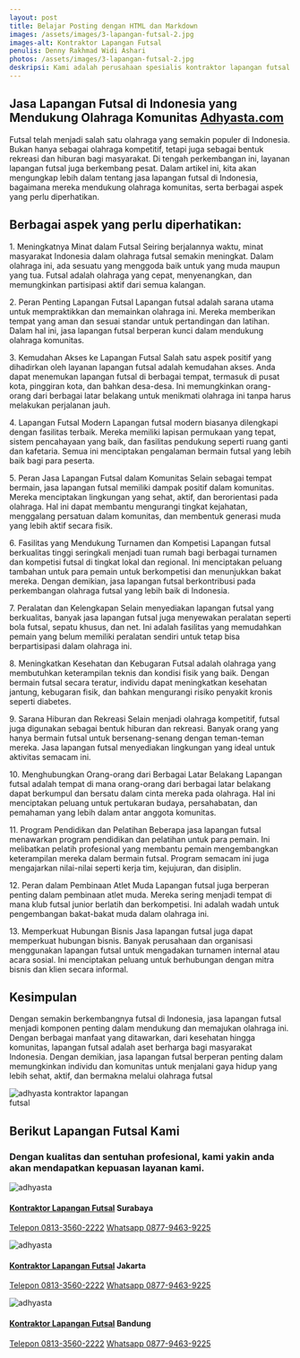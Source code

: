 ```yaml
---
layout: post
title: Belajar Posting dengan HTML dan Markdown
images: /assets/images/3-lapangan-futsal-2.jpg
images-alt: Kontraktor Lapangan Futsal
penulis: Denny Rakhmad Widi Ashari
photos: /assets/images/3-lapangan-futsal-2.jpg
deskripsi: Kami adalah perusahaan spesialis kontraktor lapangan futsal dengan pengalaman telah melayani 100 lebih konsumen dalam segala pekerjaan, baik dalam konstruksi pembuatan lapangan futsal maupun pembuatan lantai lapangan futsal. suatu keniscayaan apabila anda menyerahkan pekerjaan proyek pembuat lapangan futsal kepada kami
---
```

<section class="features11 cid-rravbvzsVT" id="features11-5">
    <div class="container">
        <div class="col-md-12">
            <div class="media-container-row">
                <div class=" align-left aside-content">
                    <h2 class="mbr-title pt-2 mbr-fonts-style display-2">
                       Jasa Lapangan Futsal di Indonesia yang Mendukung Olahraga Komunitas
                    <a href="/produk/spesialis-lapangan-futsal/">Adhyasta.com</a>
                    </h2>
                    <div class="mbr-section-text">
                        <p class="mbr-text mb-5 pt-3 mbr-light mbr-fonts-style display-5">
Futsal telah menjadi salah satu olahraga yang semakin populer di Indonesia. Bukan hanya sebagai olahraga kompetitif, tetapi juga sebagai bentuk rekreasi dan hiburan bagi masyarakat. Di tengah perkembangan ini, layanan lapangan futsal juga berkembang pesat. Dalam artikel ini, kita akan mengungkap lebih dalam tentang jasa lapangan futsal di Indonesia, bagaimana mereka mendukung olahraga komunitas, serta berbagai aspek yang perlu diperhatikan.
                        </p>
                        <h2 class="mbr-title pt-2 mbr-fonts-style display-2">
                       Berbagai aspek yang perlu diperhatikan:
                        </h2>
                        <p class="mbr-text mb-5 pt-3 mbr-light mbr-fonts-style display-5">
                        1. Meningkatnya Minat dalam Futsal
Seiring berjalannya waktu, minat masyarakat Indonesia dalam olahraga futsal semakin meningkat. Dalam olahraga ini, ada sesuatu yang menggoda baik untuk yang muda maupun yang tua. Futsal adalah olahraga yang cepat, menyenangkan, dan memungkinkan partisipasi aktif dari semua kalangan.
                         </p>
                        <p class="mbr-text mb-5 pt-3 mbr-light mbr-fonts-style display-5">
                        2. Peran Penting Lapangan Futsal
Lapangan futsal adalah sarana utama untuk mempraktikkan dan memainkan olahraga ini. Mereka memberikan tempat yang aman dan sesuai standar untuk pertandingan dan latihan. Dalam hal ini, jasa lapangan futsal berperan kunci dalam mendukung olahraga komunitas.
                         </p>
                        <p class="mbr-text mb-5 pt-3 mbr-light mbr-fonts-style display-5">
                        3. Kemudahan Akses ke Lapangan Futsal
Salah satu aspek positif yang dihadirkan oleh layanan lapangan futsal adalah kemudahan akses. Anda dapat menemukan lapangan futsal di berbagai tempat, termasuk di pusat kota, pinggiran kota, dan bahkan desa-desa. Ini memungkinkan orang-orang dari berbagai latar belakang untuk menikmati olahraga ini tanpa harus melakukan perjalanan jauh.                     </p>
                        <p class="mbr-text mb-5 pt-3 mbr-light mbr-fonts-style display-5">  
                        4. Lapangan Futsal Modern
Lapangan futsal modern biasanya dilengkapi dengan fasilitas terbaik. Mereka memiliki lapisan permukaan yang tepat, sistem pencahayaan yang baik, dan fasilitas pendukung seperti ruang ganti dan kafetaria. Semua ini menciptakan pengalaman bermain futsal yang lebih baik bagi para peserta.
                          </p><p class="mbr-text mb-5 pt-3 mbr-light mbr-fonts-style display-5">
                        5. Peran Jasa Lapangan Futsal dalam Komunitas
Selain sebagai tempat bermain, jasa lapangan futsal memiliki dampak positif dalam komunitas. Mereka menciptakan lingkungan yang sehat, aktif, dan berorientasi pada olahraga. Hal ini dapat membantu mengurangi tingkat kejahatan, menggalang persatuan dalam komunitas, dan membentuk generasi muda yang lebih aktif secara fisik.                       </p>
                        <p class="mbr-text mb-5 pt-3 mbr-light mbr-fonts-style display-5">
                        6. Fasilitas yang Mendukung Turnamen dan Kompetisi
Lapangan futsal berkualitas tinggi seringkali menjadi tuan rumah bagi berbagai turnamen dan kompetisi futsal di tingkat lokal dan regional. Ini menciptakan peluang tambahan untuk para pemain untuk berkompetisi dan menunjukkan bakat mereka. Dengan demikian, jasa lapangan futsal berkontribusi pada perkembangan olahraga futsal yang lebih baik di Indonesia.
                        </p>
                        <p class="mbr-text mb-5 pt-3 mbr-light mbr-fonts-style display-5">
                        7. Peralatan dan Kelengkapan
Selain menyediakan lapangan futsal yang berkualitas, banyak jasa lapangan futsal juga menyewakan peralatan seperti bola futsal, sepatu khusus, dan net. Ini adalah fasilitas yang memudahkan pemain yang belum memiliki peralatan sendiri untuk tetap bisa berpartisipasi dalam olahraga ini.
                        </p>
                        <p class="mbr-text mb-5 pt-3 mbr-light mbr-fonts-style display-5">
                        8. Meningkatkan Kesehatan dan Kebugaran
Futsal adalah olahraga yang membutuhkan keterampilan teknis dan kondisi fisik yang baik. Dengan bermain futsal secara teratur, individu dapat meningkatkan kesehatan jantung, kebugaran fisik, dan bahkan mengurangi risiko penyakit kronis seperti diabetes.
                        </p>
                        <p class="mbr-text mb-5 pt-3 mbr-light mbr-fonts-style display-5">
                        9. Sarana Hiburan dan Rekreasi
Selain menjadi olahraga kompetitif, futsal juga digunakan sebagai bentuk hiburan dan rekreasi. Banyak orang yang hanya bermain futsal untuk bersenang-senang dengan teman-teman mereka. Jasa lapangan futsal menyediakan lingkungan yang ideal untuk aktivitas semacam ini.
                        </p>
                        <p class="mbr-text mb-5 pt-3 mbr-light mbr-fonts-style display-5">
                        10. Menghubungkan Orang-orang dari Berbagai Latar Belakang
Lapangan futsal adalah tempat di mana orang-orang dari berbagai latar belakang dapat berkumpul dan bersatu dalam cinta mereka pada olahraga. Hal ini menciptakan peluang untuk pertukaran budaya, persahabatan, dan pemahaman yang lebih dalam antar anggota komunitas.
                        </p><p class="mbr-text mb-5 pt-3 mbr-light mbr-fonts-style display-5">
                        11. Program Pendidikan dan Pelatihan
Beberapa jasa lapangan futsal menawarkan program pendidikan dan pelatihan untuk para pemain. Ini melibatkan pelatih profesional yang membantu pemain mengembangkan keterampilan mereka dalam bermain futsal. Program semacam ini juga mengajarkan nilai-nilai seperti kerja tim, kejujuran, dan disiplin.
                        </p>
                        <p class="mbr-text mb-5 pt-3 mbr-light mbr-fonts-style display-5">
                        12. Peran dalam Pembinaan Atlet Muda
Lapangan futsal juga berperan penting dalam pembinaan atlet muda. Mereka sering menjadi tempat di mana klub futsal junior berlatih dan berkompetisi. Ini adalah wadah untuk pengembangan bakat-bakat muda dalam olahraga ini.
                        </p>
                        <p class="mbr-text mb-5 pt-3 mbr-light mbr-fonts-style display-5">
                        13. Memperkuat Hubungan Bisnis
Jasa lapangan futsal juga dapat memperkuat hubungan bisnis. Banyak perusahaan dan organisasi menggunakan lapangan futsal untuk mengadakan turnamen internal atau acara sosial. Ini menciptakan peluang untuk berhubungan dengan mitra bisnis dan klien secara informal.
                        </p>
                         <h2 class="mbr-title pt-2 mbr-fonts-style display-2">
                        Kesimpulan
                        </h2>
                        <p class="mbr-text mb-5 pt-3 mbr-light mbr-fonts-style display-5">
                          Dengan semakin berkembangnya futsal di Indonesia, jasa lapangan futsal menjadi komponen penting dalam mendukung dan memajukan olahraga ini. Dengan berbagai manfaat yang ditawarkan, dari kesehatan hingga komunitas, lapangan futsal adalah aset berharga bagi masyarakat Indonesia. Dengan demikian, jasa lapangan futsal berperan penting dalam memungkinkan individu dan komunitas untuk menjalani gaya hidup yang lebih sehat, aktif, dan bermakna melalui olahraga futsal
                        </p>
                        <div class="mbr-figure m-auto" style="width: 50%;">
                            <img src="/assets/images/kontraktor-lapangan-futsal.webp" alt="adhyasta kontraktor lapangan futsal" title="adhyasta kontraktor lapangan futsal">
                        </div>
                    </div>
                </div>
            </div>
        </div>
    </div>
</section>
<section class="features15 cid-rr5Cowf967" id="features15-e">
    <div class="container">
        <h2 class="mbr-section-title pb-3 align-center mbr-fonts-style display-2">
            Berikut Lapangan Futsal Kami
        </h2>
        <h3 class="mbr-section-subtitle display-5 align-center mbr-fonts-style">
            Dengan kualitas dan sentuhan profesional, kami yakin anda akan mendapatkan kepuasan layanan kami.
        </h3>
        <div class="media-container-row container pt-5 mt-2">
            <div class="col-12 col-md-6 mb-4 col-lg-4">
                <div class="card flip-card p-5 align-center">
                    <div class="card-front card_cont">
                        <img src="/assets/images/8-lapangan-Futsal-2.jpg" alt="adhyasta">
                    </div>
                    <div class="card_back card_cont">
                        <h4 class="card-title display-5 py-2 mbr-fonts-style">
                            <a href="/produk/spesialis-lapangan-Futsal/">Kontraktor Lapangan Futsal</a> Surabaya
                        </h4>
                        <p class="mbr-text mbr-fonts-style display-7">
                            <a class="btn btn-primary display-4" href="tel:+6281335602222">Telepon 0813-3560-2222</a>
                            <a class="btn btn-primary display-4" href="https://api.whatsapp.com/send?text=Hallo%20Adhyasta.com%20(Nama)%20(Alamat)%20&amp;phone=6287794639225">Whatsapp 0877-9463-9225</a>
                        </p>
                    </div>
                </div>
            </div>
            <div class="col-12 col-md-6 mb-4 col-lg-4">
                <div class="card flip-card p-5 align-center">
                    <div class="card-front card_cont">
                        <img src="/assets/images/8-lapangan-Futsal-3.jpg" alt="adhyasta">
                    </div>
                    <div class="card_back card_cont">
                        <h4 class="card-title py-2 mbr-fonts-style display-5">
                            <a href="/produk/spesialis-lapangan-Futsal/">Kontraktor Lapangan Futsal</a> Jakarta
                        </h4>
                        <p class="mbr-text mbr-fonts-style display-7">
                            <a class="btn btn-primary display-4" href="tel:+6281335602222">Telepon 0813-3560-2222</a>
                            <a class="btn btn-primary display-4" href="https://api.whatsapp.com/send?text=Hallo%20Adhyasta.com%20(Nama)%20(Alamat)%20&amp;phone=6287794639225">Whatsapp 0877-9463-9225</a>
                        </p>
                    </div>
                </div>
            </div>
            <div class="col-12 col-md-6 mb-4 col-lg-4">
                <div class="card flip-card p-5 align-center">
                    <div class="card-front card_cont">
                        <img src="/assets/images/8-lapangan-Futsal-4.jpg" alt="adhyasta">
                    </div>
                    <div class="card_back card_cont">
                        <h4 class="card-title py-2 mbr-fonts-style display-5">
                            <a href="/produk/spesialis-lapangan-Futsal/">Kontraktor Lapangan Futsal</a> Bandung
                        </h4>
                        <p class="mbr-text mbr-fonts-style display-7">
                            <a class="btn btn-primary display-4" href="tel:+6281335602222">Telepon 0813-3560-2222</a>
                            <a class="btn btn-primary display-4" href="https://api.whatsapp.com/send?text=Hallo%20Adhyasta.com%20(Nama)%20(Alamat)%20&amp;phone=6287794639225">Whatsapp 0877-9463-9225</a>
                        </p>
                    </div>
                </div>
            </div>
        </div>
    </div>
</section>
